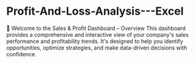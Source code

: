# Profit-And-Loss-Analysis---Excel
👋 Welcome to the Sales &amp; Profit Dashboard – Overview This dashboard provides a comprehensive and interactive view of your company's sales performance and profitability trends. It's designed to help you identify opportunities, optimize strategies, and make data-driven decisions with confidence.
